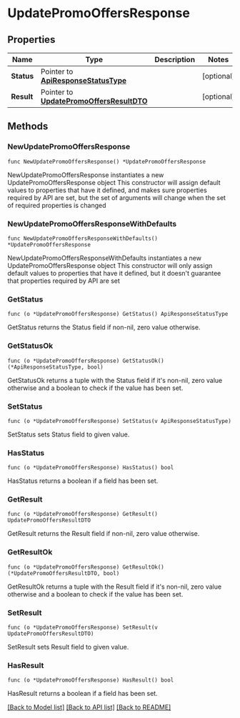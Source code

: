 # UpdatePromoOffersResponse

## Properties

Name | Type | Description | Notes
------------ | ------------- | ------------- | -------------
**Status** | Pointer to [**ApiResponseStatusType**](ApiResponseStatusType.md) |  | [optional] 
**Result** | Pointer to [**UpdatePromoOffersResultDTO**](UpdatePromoOffersResultDTO.md) |  | [optional] 

## Methods

### NewUpdatePromoOffersResponse

`func NewUpdatePromoOffersResponse() *UpdatePromoOffersResponse`

NewUpdatePromoOffersResponse instantiates a new UpdatePromoOffersResponse object
This constructor will assign default values to properties that have it defined,
and makes sure properties required by API are set, but the set of arguments
will change when the set of required properties is changed

### NewUpdatePromoOffersResponseWithDefaults

`func NewUpdatePromoOffersResponseWithDefaults() *UpdatePromoOffersResponse`

NewUpdatePromoOffersResponseWithDefaults instantiates a new UpdatePromoOffersResponse object
This constructor will only assign default values to properties that have it defined,
but it doesn't guarantee that properties required by API are set

### GetStatus

`func (o *UpdatePromoOffersResponse) GetStatus() ApiResponseStatusType`

GetStatus returns the Status field if non-nil, zero value otherwise.

### GetStatusOk

`func (o *UpdatePromoOffersResponse) GetStatusOk() (*ApiResponseStatusType, bool)`

GetStatusOk returns a tuple with the Status field if it's non-nil, zero value otherwise
and a boolean to check if the value has been set.

### SetStatus

`func (o *UpdatePromoOffersResponse) SetStatus(v ApiResponseStatusType)`

SetStatus sets Status field to given value.

### HasStatus

`func (o *UpdatePromoOffersResponse) HasStatus() bool`

HasStatus returns a boolean if a field has been set.

### GetResult

`func (o *UpdatePromoOffersResponse) GetResult() UpdatePromoOffersResultDTO`

GetResult returns the Result field if non-nil, zero value otherwise.

### GetResultOk

`func (o *UpdatePromoOffersResponse) GetResultOk() (*UpdatePromoOffersResultDTO, bool)`

GetResultOk returns a tuple with the Result field if it's non-nil, zero value otherwise
and a boolean to check if the value has been set.

### SetResult

`func (o *UpdatePromoOffersResponse) SetResult(v UpdatePromoOffersResultDTO)`

SetResult sets Result field to given value.

### HasResult

`func (o *UpdatePromoOffersResponse) HasResult() bool`

HasResult returns a boolean if a field has been set.


[[Back to Model list]](../README.md#documentation-for-models) [[Back to API list]](../README.md#documentation-for-api-endpoints) [[Back to README]](../README.md)


